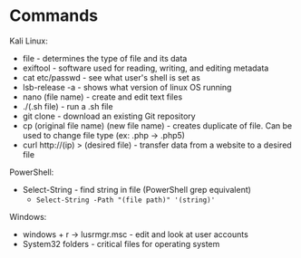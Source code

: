 <h1>Commands</h1>

Kali Linux:
* file - determines the type of file and its data
* exiftool - software used for reading, writing, and editing metadata
* cat etc/passwd - see what user's shell is set as
* lsb-release -a - shows what version of linux OS running
* nano (file name) - create and edit text files
* ./(.sh file) - run a .sh file
* git clone - download an existing Git repository
* cp (original file name) (new file name) - creates duplicate of file. Can be used to change file type (ex: .php -> .php5)
* curl http://(ip) > (desired file) - transfer data from a website to a desired file

PowerShell:
* Select-String - find string in file (PowerShell grep equivalent)
  * `Select-String -Path "(file path)" '(string)'`
 
Windows:
* windows + r -> lusrmgr.msc - edit and look at user accounts
* System32 folders - critical files for operating system
